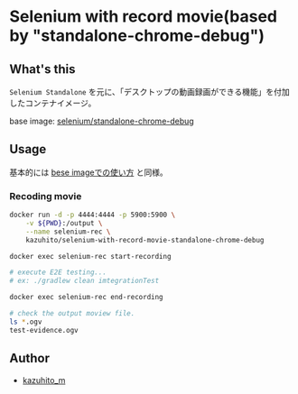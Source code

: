 Selenium with record movie(based by "standalone-chrome-debug")
===

## What's this

`Selenium Standalone` を元に、「デスクトップの動画録画ができる機能」を付加したコンテナイメージ。

base image: [selenium/standalone-chrome-debug](https://hub.docker.com/r/selenium/standalone-chrome-debug)

## Usage

基本的には [bese imageでの使い方](https://github.com/SeleniumHQ/docker-selenium/tree/master/StandaloneChromeDebug) と同様。

### Recoding movie

```bash
docker run -d -p 4444:4444 -p 5900:5900 \
    -v ${PWD}:/output \
    --name selenium-rec \
    kazuhito/selenium-with-record-movie-standalone-chrome-debug

docker exec selenium-rec start-recording

# execute E2E testing...
# ex: ./gradlew clean imtegrationTest

docker exec selenium-rec end-recording

# check the output moview file.
ls *.ogv
test-evidence.ogv
```

## Author

- [kazuhito_m](https://twitter.com/kazuhito_m)
